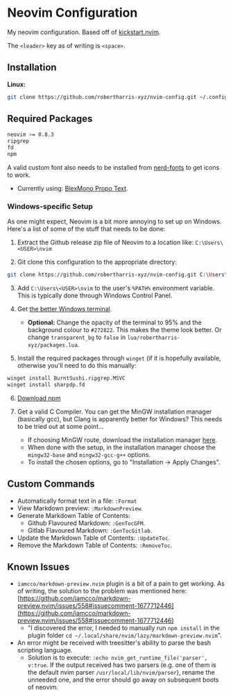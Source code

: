 # Neovim Configuration

My neovim configuration. Based off of [kickstart.nvim](https://github.com/nvim-lua/kickstart.nvim). 

The `<leader>` key as of writing is `<space>`.

## Installation

**Linux:**

```bash
git clone https://github.com/robertharris-xyz/nvim-config.git ~/.config/nvim
```

## Required Packages

```bash
neovim >= 0.8.3
ripgrep
fd
npm
```

A valid custom font also needs to be installed from [nerd-fonts](https://github.com/ryanoasis/nerd-fonts) to get icons to work.

- Currently using: [BlexMono Propo Text](https://github.com/ryanoasis/nerd-fonts/tree/master/patched-fonts/IBMPlexMono).

### Windows-specific Setup

As one might expect, Neovim is a bit more annoying to set up on Windows. Here's a list of some of the stuff that needs to be done:

1. Extract the Github release zip file of Neovim to a location like: `C:\Users\<USER>\nvim`

2. Git clone this configuration to the appropriate directory:

```sh
git clone https://github.com/robertharris-xyz/nvim-config.git C:\Users\<USER>\AppData\Local\nvim
```

3. Add `C:\Users\<USER>\nvim` to the user's `%PATH%` environment variable. This is typically done through Windows Control Panel.

4. Get [the better Windows terminal](https://github.com/microsoft/terminal).
    - **Optional:** Change the opacity of the terminal to 95% and the background colour to `#272822`. This makes the theme look better. Or change `transparent_bg` to `false` in `lua/robertharris-xyz/packages.lua`.

5. Install the required packages through `winget` (if it is hopefully available, otherwise you'll need to do this manually:

```sh
winget install BurntSushi.ripgrep.MSVC
winget install sharpdp.fd
```

6. [Download npm](https://nodejs.org/en/download/)

7. Get a valid C Compiler. You can get the MinGW installation manager (basically gcc), but Clang is apparently better for Windows? This needs to be tried out at some point...
    - If choosing MinGW route, download the installation manager [here](https://sourceforge.net/projects/mingw/files/latest/download).
    - When done with the setup, in the installation manager choose the `mingw32-base` and `mingw32-gcc-g++` options.
    - To install the chosen options, go to "Installation -> Apply Changes".

## Custom Commands

- Automatically format text in a file: `:Format`
- View Markdown preview: `:MarkdownPreview`. 
- Generate Markdown Table of Contents:
    - Github Flavoured Markdown: `:GenTocGFM`.
    - Gitlab Flavoured Markdown: `:GenTocGitlab`.
- Update the Markdown Table of Contents: `:UpdateToc`.
- Remove the Markdown Table of Contents: `:RemoveToc`.

## Known Issues

- `iamcco/markdown-preview.nvim` plugin is a bit of a pain to get working. As of writing, the solution to the problem was mentioned here: [https://github.com/iamcco/markdown-preview.nvim/issues/558#issuecomment-1677712446](https://github.com/iamcco/markdown-preview.nvim/issues/558#issuecomment-1677712446)
    - "I discovered the error, I needed to manually run `npm install` in the plugin folder `cd ~/.local/share/nvim/lazy/markdown-preview.nvim`".
- An error might be received with treesitter's ability to parse the bash scripting language.
    - Solution is to execute: `:echo nvim_get_runtime_file('parser', v:true`. If the output received has two parsers (e.g. one of them is the default nvim parser `/usr/local/lib/nvim/parser`), rename the unneeded one, and the error should go away on subsequent boots of neovim.

